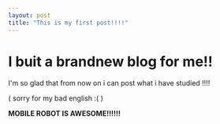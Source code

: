 ```yaml
---
layout: post
title: "This is my first post!!!!"
---
```


# I buit a brandnew blog for me!!



I'm so glad that from now on i can post what i have studied !!!!

(  sorry for my bad english :(   )



**MOBILE ROBOT IS AWESOME!!!!!!**
